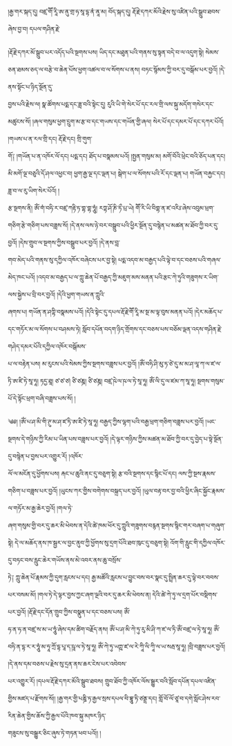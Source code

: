 ﻿  
།རྒྱ་གར་སྐད་དུ། བཛྲ་གཽ་རཱི་ཨ་ནུ་གྲ་ཧ་སཱ་དྷ་ནཾ་ནཱ་མ། བོད་སྐད་དུ། རྡོ་རྗེ་དཀར་མོའི་རྗེས་སུ་འཛིན་པའི་སྒྲུབ་ཐབས་ཞེས་བྱ་བ། དཔལ་གཤིན་རྗེ་  
  
།རྡོ་རྗེ་དཀར་མོ་སྒྲུབ་པར་འདོད་པའི་སྔགས་པས། ཡིད་དང་མཐུན་པའི་གནས་སུ་སྟན་བདེ་བ་ལ་འདུག་སྟེ། སེམས་ཅན་ཐམས་ཅད་ལ་བརྩེ་བ་ཆེན་པོས་ཕྱག་འཚལ་བ་ལ་སོགས་པ་ནས། བཏང་སྙོམས་ཀྱི་བར་དུ་བསྒོམ་པར་བྱའོ། །དེ་ནས་སྟོང་པ་ཉིད་སྔོན་དུ་  
བྱས་པའི་རྗེས་ལ། སྣ་ཚོགས་པདྨ་དང་ཟླ་བའི་སྟེང་དུ། རུའི་ཡི་གེ་སེར་པོ་དང་རལ་གྲི་ལས་སྐུ་མདོག་གསེར་དང་མཚུངས་སོ། །ཞལ་གསུམ་ཕྱག་དྲུག་མ་རྩ་བ་དང་གཡས་དང་གཡོན་གྱི་ཞལ། སེར་པོ་དང་དམར་པོ་དང་དཀར་པོའོ། །གཡས་པ་ན་རལ་གྲི་དང། རྡོ་རྗེ་དང། གྲི་གུག་  
གོ༑ །གཡོན་པ་ན་འཁོར་ལོ་དང། པདྨ་དང། ཐོད་པ་བསྣམས་པའོ། །སྤྱན་གསུམ་མ། མགོ་བོའི་ཕྲེང་བའི་ཅོད་པན་དང། མི་མགོ་ལྔ་བཅུའི་དོ་ཤལ་འཕྱང་བ། ཕྱག་རྒྱ་ལྔ་དང་ལྡན་པ། སྒེག་པ་ལ་སོགས་པའི་རོ་དང་ལྡན་པ། གཡོན་བརྐྱང་དང། ཟླ་བ་ལ་རུ་ཡིག་སེར་པོའོ། །  
རྩ་སྔགས་ནི། ཨོཾ་གཾ་བཧི་ར་བཛྲ་ཀརྟི་ཏ་གྷ་གྷ་ཧཱུཾ། རཀྟ་ཤོ་ཎི་ཏྀ་པྲ་ཡེ། གཽ་རི་ཡི་བིགྷ་ན་ཛ་འརིཿ་ཞེས་འབུམ་ཕྲག་གཅིག་རྩེ་གཅིག་པས་བཟླས་སོ། །དེ་ནས་ལས་ཉེ་བར་བསྒྲུབ་པའི་ཕྱིར་སྔོན་དུ་བསྙེན་པ་མཚན་མ་ཐོབ་ཀྱི་བར་དུ་བྱའོ། །དེས་གྲུབ་ལ་སྔགས་ཀྱིས་བསྒྲུབ་པར་བྱའོ། །དེ་ནས་བླ་  
གབ་མེད་པའི་གནས་སུ་དཀྱིལ་འཁོར་བཞེངས་པར་བྱ་སྟེ། པདྨ་འདབ་མ་བརྒྱད་པའི་ལྟེ་བ་དང་བཅས་པའི་གཞལ་མེད་ཁང་པའོ། །འདབ་མ་བརྒྱད་པ་ལ་ཀླུ་ཆེན་པོ་བརྒྱད་ཀྱི་མཇུག་མས་མནན་པའི་རྩང་ཀེ་ཏུའི་གཟུགས་ར་ཡིག་ལས་སྐྱེས་པ་བྲི་བར་བྱའོ། །དེའི་ཕྱག་གཡས་ན་ཀླུའི་  
ཞགས་པ། གཡོན་ན་ཤཀྟི་བསྣམས་པའོ། །དེའི་སྟེང་དུ་དཔལ་རྡོ་རྗེ་གཽ་རཱི་མ་སྔ་མ་ལྟ་བུས་མནན་པའོ། །དེར་མཆོད་པ་དང་གཏོར་མ་ལ་སོགས་པ་བཤམས་ཏེ། སློབ་དཔོན་བདག་ཉིད་གྲོགས་དང་བཅས་པས་བཅོམ་ལྡན་འདས་གཤིན་རྗེ་གཤེད་དམར་པོའི་དཀྱིལ་འཁོར་བསྒོམས་  
པ་ལ་བརྟེན་པས། མ་རུངས་པའི་སེམས་ཀྱིས་སྔགས་བཟླས་པར་བྱའོ། །ཨོཾ་བཧི་ཤི་མུ་ཏ་ཙེ་དུ་མ་མ་ཤ་ལཱ་ཀ་ལ་ཛ་ལ་ཏི་ཨ་ཛི་ཏེ་སཱ་ཧཱ། ཏདྱ་ཐཱ། ཙ་ཙ་ཙ། ཙི་ཙཎྜ། ཙི་ཙཎྜ། བཛྲ་ཥེ་ལ་ཥ་ལ་ཏེ་སཱ་ཧཱ། ཨོཾ་ལི་དུ་ལ་ཛམ་ཀ་སཱ་ཧཱ། སྔགས་གསུམ་པོ་དེ་སྟོང་ཕྲག་བཞི་བཟླས་པས་སོ། །  
  
༄༅། །ཨོཾ་པ་ཤ་མི་གི་ཊུ་མ་ཤ་ཛ་ཏི་ཨ་ཛི་ཏེ་སཱ་ཧཱ། བརྒྱད་ཀྱིས་ལྷག་པའི་བརྒྱ་ཕྲག་གཅིག་བཟླས་པར་བྱའོ། །ཡང་སྔགས་དེ་གཉིས་ཀྱི་རིམ་པ་ཡིན་པས་བཟླས་པར་བྱའོ། །དེ་ལྟར་གཉིས་ཀྱིས་མཚན་མ་ཐོབ་ཀྱི་བར་དུ་བྱེད་པ་སྟེ་སྔོན་དུ་བསྙེན་པ་བྱས་པར་འགྱུར་རོ། །འཁོར་  
ལོ་ལ་མངོན་དུ་ཕྱོགས་པས། རྐང་པ་ཆུའི་ནང་དུ་བཅུག་སྟེ། རྩ་བའི་སྔགས་དང་སྙིང་པོ་དང། ལས་ཀྱི་སྔས་རྣམས་གཅིག་པ་བཟླས་པར་བྱའོ། །ཡུངས་ཀར་གྱིས་བགེགས་བསྐྲད་པར་བྱའོ། །ཡུལ་བརྟ་བར་བྱ་བའི་ཕྱིར་ཞིང་སྐྱོང་རྣམས་ལ་གཏོར་མ་རྒྱ་ཆེར་བྱའོ། །གལ་ཏེ་  
ཞག་གསུམ་གྱི་བར་དུ་ཆར་མི་ཕེབས་ན་དེའི་ཚེ་ཁམ་ཕོར་དུ་ཀླུའི་གཟུགས་བརྙན་སྔགས་སྙིང་གར་བཞག་པ་གཞུག་སྟེ། དེ་ལ་མཆོད་ནས་ཁ་སྦྱར་ལ་བྱང་ནུབ་ཀྱི་ཕྱོགས་སུ་དྲག་པོའི་ཐབ་ཁུང་དུ་བཅུག་སྟེ། འོག་གི་རླུང་གི་དཀྱིལ་འཁོར་དུ་བཏང་བས་རླུང་ཆེར་གཡོས་ནས་མེ་འབར་ནས་ཆུ་བསྲོས་  
ཏེ༑ ཀླུ་ཆེན་པོ་རྣམས་ཀྱི་དུག་རླངས་པ་དང། རྒྱ་མཚོའི་རླངས་པ་བྱུང་བས་བར་སྣང་དུ་སྤྲིན་ཆར་དུ་ལྟེ་བར་བབས་པར་བསམ་མོ། །གལ་ཏེ་དེ་ལྟར་བྱས་ཀྱང་ཞག་ལྔའི་བར་དུ་ཆར་མི་ཕེབས་ན། དེའི་ཚེ་ཀེ་ཏུ་ལ་དྲག་པོར་བསྡིགས་པར་བྱའོ། །རྡོ་རྗེ་དང་དོན་གྲུབ་ཀྱིས་བསྣུན་པ་དང་བཅས་པས། ཨོཾ་  
ཧ་ན་ཧ་ན་བཛྲ་ས་མ་ཡ་ཧཱུཾ་ཞེས་དམ་ཚིག་བརྗོད་ནས། ཨོཾ་པ་ཤ་མི་ཀེ་ཏུ་རུ་མི་ཤི་ཀ་ཛ་ལ་ཏི་ཨོཾ་བཛྲ་ལ་ཏེ་སཱ་ཧཱ། ཨོཾ་བཧི་ན་དྷ་ར་ར་ཧཱུཾ་མ་ཧཱ་ཀྲོ་དྷ་པཱ་ད་ཥཱ་ལ་ཏེ་སཱ་ཧཱ། ཨོཾ་ཀེ་ཏུ་ཡཀྵ་ཛ་ལ་རེ་ཀཱི་ལི་ཀཱི་ལ་ཡ་སརྦ་སཱ་ཧཱ། །བྲི་བཟླས་པར་བྱའོ། །དེ་ནས་དམ་བཅས་པ་རྗེས་སུ་དྲན་ནས་ཆར་ངེས་པར་འབེབས་  
པར་འགྱུར་རོ། །དཔལ་རྡོ་རྗེ་དཀར་མོའི་སྒྲུབ་ཐབས། གྲུབ་ཐོབ་ཀྱི་འཁོར་ལོས་སྒྱུར་བའི་སློབ་དཔོན་དཔལ་འཛིན་གྱིས་མཛད་པ་རྫོགས་སོ།། །རྒྱ་གར་གྱི་པཎྜི་ཏ་རྒྱལ་སྲས་དཔལ་བི་བྷཱུ་ཏི་ཙནྡྲ་དང། གློ་བོ་ལོ་ཙཱ་བ་དགེ་སློང་ཤེས་རབ་རིན་ཆེན་གྱིས་ཆོས་ཀྱི་རྒྱལ་པོའི་ཁབ་སྐུ་མཁར་ཉིད་  
གཟུངས་སུ་བསྒྱུར་ཅིང་ཞུས་ཏེ་གཏན་ཕབ་པའོ།། །  
  
  
